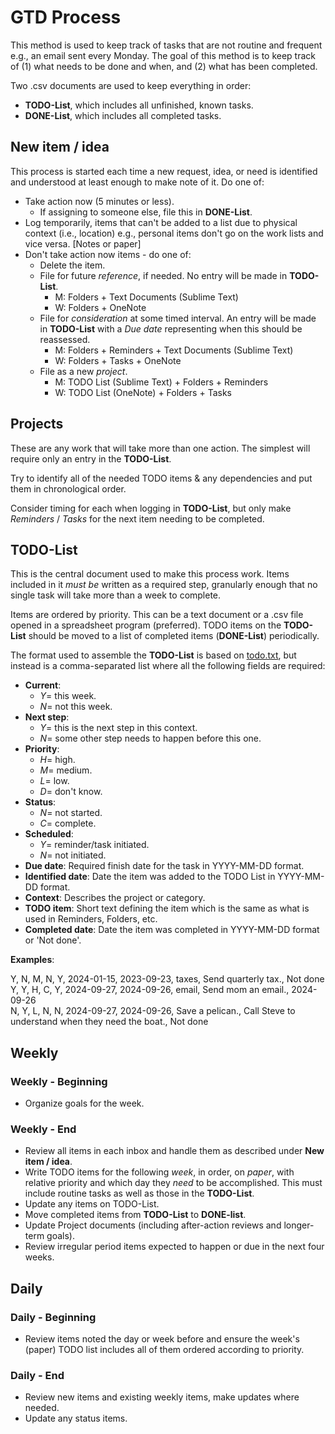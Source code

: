 # GTD Process

This method is used to keep track of tasks that are not routine and frequent e.g., an email sent every Monday. The goal of this method is to keep track of (1) what needs to be done and when, and (2) what has been completed.

Two .csv documents are used to keep everything in order:

- __TODO-List__, which includes all unfinished, known tasks.  
- __DONE-List__, which includes all completed tasks.

## New item / idea

This process is started each time a new request, idea, or need is identified and understood at least enough to make note of it.  Do one of:  

- Take action now (5 minutes or less). 
	- If assigning to someone else, file this in __DONE-List__.  
- Log temporarily, items that can't be added to a list due to physical context (i.e., location) e.g., personal items don't go on the work lists and vice versa. [Notes or paper]  
- Don't take action now items - do one of:  
	- Delete the item.  
	- File for future _reference_, if needed. No entry will be made in __TODO-List__.  
		- M: Folders + Text Documents (Sublime Text)  
		- W: Folders + OneNote  
	- File for _consideration_ at some timed interval. An entry will be made in __TODO-List__ with a _Due date_ representing when this should be reassessed.  
		- M: Folders + Reminders + Text Documents (Sublime Text)  
		- W: Folders + Tasks + OneNote  
	- File as a new _project_.  
		- M: TODO List (Sublime Text) + Folders + Reminders  
		- W: TODO List (OneNote) + Folders + Tasks  

## Projects

These are any work that will take more than one action. The simplest will require only an entry in the __TODO-List__.  

Try to identify all of the needed TODO items & any dependencies and put them in chronological order.  

Consider timing for each when logging in __TODO-List__, but only make _Reminders_ / _Tasks_ for the next item needing to be completed.  

## TODO-List

This is the central document used to make this process work. Items included in it _must be_ written as a required step, granularly enough that no single task will take more than a week to complete.

Items are ordered by priority. This can be a text document or a .csv file opened in a spreadsheet program (preferred). TODO items on the __TODO-List__ should be moved to a list of completed items (__DONE-List__) periodically.

The format used to assemble the __TODO-List__ is based on [todo.txt](https://github.com/todotxt/todo.txt), but instead is a comma-separated list where all the following fields are required:

- __Current__:  
	- _Y_= this week.  
	- _N_= not this week.  
- __Next step__: 
	- _Y_= this is the next step in this context.  
	- _N_= some other step needs to happen before this one.  
- __Priority__:  
	- _H_= high.  
	- _M_= medium.  
	- _L_= low.  
	- _D_= don't know.  
- __Status__:  
	- _N_= not started.  
	- _C_= complete.  
- __Scheduled__:  
	- _Y_= reminder/task initiated.  
	- _N_= not initiated.  
- __Due date__: Required finish date for the task in YYYY-MM-DD format.  
- __Identified date__: Date the item was added to the TODO List in YYYY-MM-DD format.  
- __Context__: Describes the project or category.  
- __TODO item__: Short text defining the item which is the same as what is used in Reminders, Folders, etc.  
- __Completed date__: Date the item was completed in YYYY-MM-DD format or 'Not done'. 

__Examples__:

Y, N, M, N, Y, 2024-01-15, 2023-09-23, taxes, Send quarterly tax., Not done  
Y, Y, H, C, Y, 2024-09-27, 2024-09-26, email, Send mom an email., 2024-09-26  
N, Y, L, N, N, 2024-09-27, 2024-09-26, Save a pelican., Call Steve to understand when they need the boat., Not done  

## Weekly

### Weekly - Beginning

- Organize goals for the week.  

### Weekly - End

- Review all items in each inbox and handle them as described under __New item / idea__.  
- Write TODO items for the following _week_, in order, on _paper_, with relative priority and which day they _need_ to be accomplished. This must include routine tasks as well as those in the __TODO-List__.  
- Update any items on TODO-List.  
- Move completed items from __TODO-List__ to __DONE-list__.  
- Update Project documents (including after-action reviews and longer-term goals).  
- Review irregular period items expected to happen or due in the next four weeks.  

## Daily

### Daily - Beginning

- Review items noted the day or week before and ensure the week's (paper) TODO list includes all of them ordered according to priority.  

### Daily - End

- Review new items and existing weekly items, make updates where needed.  
- Update any status items.  




